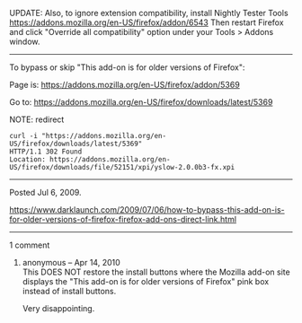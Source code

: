 UPDATE: Also, to ignore extension compatibility, install Nightly Tester Tools https://addons.mozilla.org/en-US/firefox/addon/6543
Then restart Firefox and click "Override all compatibility" option under your Tools &gt; Addons window.

---

To bypass or skip "This add-on is for older versions of Firefox":

Page is:
https://addons.mozilla.org/en-US/firefox/addon/5369

Go to:
https://addons.mozilla.org/en-US/firefox/downloads/latest/5369

NOTE: redirect
```
curl -i "https://addons.mozilla.org/en-US/firefox/downloads/latest/5369"
HTTP/1.1 302 Found
Location: https://addons.mozilla.org/en-US/firefox/downloads/file/52151/xpi/yslow-2.0.0b3-fx.xpi
```

---

Posted Jul 6, 2009.

https://www.darklaunch.com/2009/07/06/how-to-bypass-this-add-on-is-for-older-versions-of-firefox-firefox-add-ons-direct-link.html

---

1 comment

<ol>
    <li>
        <div>
            anonymous &ndash; Apr 14, 2010
            <div>
This DOES NOT restore the install buttons where the Mozilla add-on site displays the "This add-on is for older versions of Firefox" pink box instead of install buttons.

Very disappointing.
            </div>
        </div>
    </li>
</ol>
